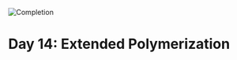 
![Completion](https://img.shields.io/badge/Completed-None-red.svg)
<h1>Day 14: Extended Polymerization</h1>
